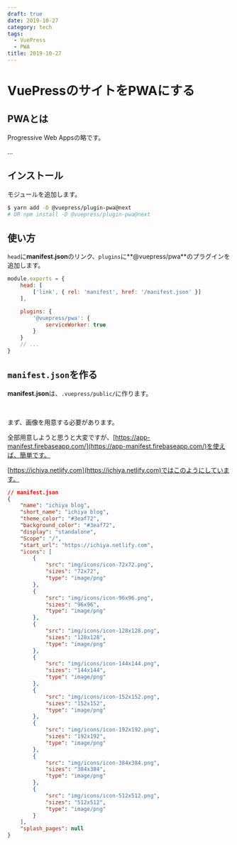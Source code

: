 ```yaml
---
draft: true
date: 2019-10-27
category: tech
tags:
  - VuePress
  - PWA
title: 2019-10-27
---
```


# VuePressのサイトをPWAにする

## PWAとは

Progressive Web Appsの略です。

…

## インストール

モジュールを追加します。

```sh
$ yarn add -D @vuepress/plugin-pwa@next
# OR npm install -D @vuepress/plugin-pwa@next
```

## 使い方

`head`に**manifest.json**のリンク、`plugins`に**@vuepress/pwa**のプラグインを追加します。

```js
module.exports = {
    head: [
        ['link', { rel: 'manifest', href: '/manifest.json' }]
    ],

    plugins: {
        '@vuepress/pwa': {
            serviceWorker: true
        }
    }
    // ...
}
```

## `manifest.json`を作る

**manifest.json**は、`.vuepress/public/`に作ります。

<br>

まず、画像を用意する必要があります。

全部用意しようと思うと大変ですが、[https://app-manifest.firebaseapp.com/](https://app-manifest.firebaseapp.com/)を使えば、簡単です。

[https://ichiya.netlify.com](https://ichiya.netlify.com)ではこのようにしています。

```json
// manifest.json
{
    "name": "ichiya blog",
    "short_name": "ichiya blog",
    "theme_color": "#3eaf72",
    "background_color": "#3eaf72",
    "display": "standalone",
    "Scope": "/",
    "start_url": "https://ichiya.netlify.com",
    "icons": [
        {
            "src": "img/icons/icon-72x72.png",
            "sizes": "72x72",
            "type": "image/png"
        },
        {
            "src": "img/icons/icon-96x96.png",
            "sizes": "96x96",
            "type": "image/png"
        },
        {
            "src": "img/icons/icon-128x128.png",
            "sizes": "128x128",
            "type": "image/png"
        },
        {
            "src": "img/icons/icon-144x144.png",
            "sizes": "144x144",
            "type": "image/png"
        },
        {
            "src": "img/icons/icon-152x152.png",
            "sizes": "152x152",
            "type": "image/png"
        },
        {
            "src": "img/icons/icon-192x192.png",
            "sizes": "192x192",
            "type": "image/png"
        },
        {
            "src": "img/icons/icon-384x384.png",
            "sizes": "384x384",
            "type": "image/png"
        },
        {
            "src": "img/icons/icon-512x512.png",
            "sizes": "512x512",
            "type": "image/png"
        }
    ],
    "splash_pages": null
}
```
